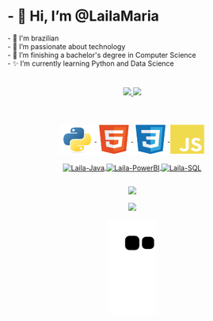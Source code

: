 
<h1>- 👋 Hi, I’m @LailaMaria</h1>
- 🌵 I'm brazilian <br>
- 💞️ I’m passionate about technology <br>
- 📖 I’m finishing a bachelor's degree in Computer Science<br>
- ✨ I’m currently learning Python and Data Science<br>
   
   ##
   
   #

<div align="center">
  <a href="https://github.com/LailaMaria">
  <img height="180em" src="https://github-readme-stats.vercel.app/api?username=LailaMaria&theme=moltack&show_icons=true"/>
  <img height="180em" src="https://github-readme-stats.vercel.app/api/top-langs/?username=LailaMaria&layout=compact&langs_count=7&theme=moltack"/>
</div>

# 
   
<div style="display: inline_block" align="center"><br>
  
  <img align="center" alt="Laila-Python" height="60" width="70" src="https://raw.githubusercontent.com/devicons/devicon/master/icons/python/python-original.svg">

  <img align="center" alt="Laila-HTML" height="60" width="70" src="https://raw.githubusercontent.com/devicons/devicon/master/icons/html5/html5-original.svg">

  <img align="center" alt="Laila-CSS" height="60" width="70" src="https://raw.githubusercontent.com/devicons/devicon/master/icons/css3/css3-original.svg">

  <img align="center" alt="Laila-Js" height="60" width="70" src="https://raw.githubusercontent.com/devicons/devicon/master/icons/javascript/javascript-plain.svg">

  <br>
  <br>
  
  <img align="center" alt="Laila-Java" height="60" width="70" src="https://cdn-icons-png.flaticon.com/512/226/226777.png">
  
  <img align="center" alt="Laila-PowerBI" height="60" width="70" src="https://upload.wikimedia.org/wikipedia/commons/thumb/c/cf/New_Power_BI_Logo.svg/630px-New_Power_BI_Logo.svg.png">
  
  <img align="center" alt="Laila-SQL" height="70" width="80" src="https://bobcares.com/wp-content/uploads/2022/06/mysql.png">

  
</div>

  ##
<div align="center">
  
 <a href="https://www.linkedin.com/in/lailamariavs" target="_blank"><img src="https://img.shields.io/badge/-LinkedIn-%230077B5?style=for-the-badge&logo=linkedin&logoColor=white"></a> 
  
 <a href = "mailto:lailasouzza18@gmail.com"><img src="https://img.shields.io/badge/-Gmail-%23333?style=for-the-badge&logo=gmail&logoColor=white"></a>

![Snake animation](https://github.com/LailaMaria/LailaMaria/blob/output/github-contribution-grid-snake.svg)
</div>

<!---
LailaMaria/LailaMaria is a ✨ special ✨ repository because its `README.md` (this file) appears on your GitHub profile.
You can click the Preview link to take a look at your changes.
--->
